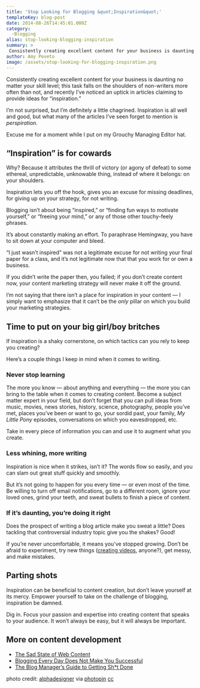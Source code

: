 ```yaml
---
title: 'Stop Looking for Blogging &quot;Inspiration&quot;'
templateKey: blog-post
date: 2014-08-26T14:45:01.000Z
category: 
  -Blogging
alias: stop-looking-blogging-inspiration
summary: > 
 Consistently creating excellent content for your business is daunting no matter your skill level; this task falls on the shoulders of non-writers more often than not, and recently I’ve noticed an uptick in articles claiming to provide ideas for "inspiration."
author: Amy Peveto
image: /assets/stop-looking-for-blogging-inspiration.png
---
```


Consistently creating excellent content for your business is daunting no matter your skill level; this task falls on the shoulders of non-writers more often than not, and recently I’ve noticed an uptick in articles claiming to provide ideas for “inspiration.”

I’m not surprised, but I’m definitely a little chagrined. Inspiration is all well and good, but what many of the articles I’ve seen forget to mention is _perspiration_.

Excuse me for a moment while I put on my Grouchy Managing Editor hat.

“Inspiration” is for cowards
----------------------------

Why? Because it attributes the thrill of victory (or agony of defeat) to some ethereal, unpredictable, unknowable thing, instead of where it belongs: on your shoulders.

Inspiration lets you off the hook, gives you an excuse for missing deadlines, for giving up on your strategy, for not writing.

Blogging isn’t about being “inspired,” or “finding fun ways to motivate yourself,” or “freeing your mind,” or any of those other touchy-feely phrases.

It’s about constantly making an effort. To paraphrase Hemingway, you have to sit down at your computer and bleed.

“I just wasn’t inspired” was not a legitimate excuse for not writing your final paper for a class, and it’s not legitimate now that that you work for or own a business.

If you didn’t write the paper then, you failed; if you don’t create content now, your content marketing strategy will never make it off the ground.

I’m not saying that there isn’t a place for inspiration in your content — I simply want to emphasize that it can’t be the _only_ pillar on which you build your marketing strategies.

Time to put on your big girl/boy britches
-----------------------------------------

If inspiration is a shaky cornerstone, on which tactics can you rely to keep you creating?

Here’s a couple things I keep in mind when it comes to writing.

### Never stop learning

The more you know — about anything and everything — the more you can bring to the table when it comes to creating content. Become a subject matter expert in your field, but don’t forget that you can pull ideas from music, movies, news stories, history, science, photography, people you’ve met, places you’ve been or want to go, your sordid past, your family, _My Little Pony_ episodes, conversations on which you eavesdropped, etc.

Take in every piece of information you can and use it to augment what you create.

### Less whining, more writing

Inspiration is nice when it strikes, isn’t it? The words flow so easily, and you can slam out great stuff quickly and smoothly.

But it’s not going to happen for you every time — or even most of the time. Be willing to turn off email notifications, go to a different room, ignore your loved ones, grind your teeth, and sweat bullets to finish a piece of content.

### If it’s daunting, you’re doing it right

Does the prospect of writing a blog article make you sweat a little? Does tackling that controversial industry topic give you the shakes? Good!

If you’re never uncomfortable, it means you’ve stopped growing. Don’t be afraid to experiment, try new things ([creating videos](/blog/01/20/2012/video-should-tell-story), anyone?), get messy, and make mistakes.

Parting shots
-------------

Inspiration can be beneficial to content creation, but don’t leave yourself at its mercy. Empower yourself to take on the challenge of blogging, inspiration be damned.

Dig in. Focus your passion and expertise into creating content that speaks to your audience. It won’t always be easy, but it will always be important.

More on content development
---------------------------

*   [The Sad State of Web Content](/blog/11/26/2013/sad-state-web-content)
*   [Blogging Every Day Does Not Make You Successful](/blog/04/22/2014/blogging-every-day-does-not-make-you-successful)
*   [The Blog Manager’s Guide to Getting Sh\*t Done](/blog/01/28/2014/blog-manager-s-guide-getting-sht-done)

photo credit: [alphadesigner](http://www.flickr.com/photos/alphadesigner/963969400/) via [photopin](http://photopin.com) [cc](http://creativecommons.org/licenses/by-nc-nd/2.0/)